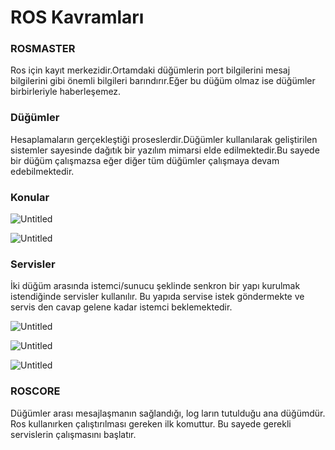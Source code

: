# ROS Kavramları

### ROSMASTER

Ros için kayıt merkezidir.Ortamdaki düğümlerin port bilgilerini mesaj bilgilerini gibi önemli bilgileri barındırır.Eğer bu düğüm olmaz ise düğümler birbirleriyle haberleşemez.

### Düğümler

Hesaplamaların gerçekleştiği proseslerdir.Düğümler kullanılarak geliştirilen sistemler sayesinde dağıtık bir yazılım mimarsi elde edilmektedir.Bu sayede bir düğüm çalışmazsa eğer diğer tüm düğümler çalışmaya devam edebilmektedir.

### Konular

![Untitled](ROS%20Kavramlar%C4%B1%20c72149bb795d42d489fa115a5630bd1e/Untitled.png)

![Untitled](ROS%20Kavramlar%C4%B1%20c72149bb795d42d489fa115a5630bd1e/Untitled%201.png)

### Servisler

İki düğüm arasında istemci/sunucu şeklinde senkron bir yapı kurulmak istendiğinde servisler kullanılır. Bu yapıda servise istek göndermekte ve servis den cavap gelene kadar istemci beklemektedir.

![Untitled](ROS%20Kavramlar%C4%B1%20c72149bb795d42d489fa115a5630bd1e/Untitled%202.png)

![Untitled](ROS%20Kavramlar%C4%B1%20c72149bb795d42d489fa115a5630bd1e/Untitled%203.png)

![Untitled](ROS%20Kavramlar%C4%B1%20c72149bb795d42d489fa115a5630bd1e/Untitled%204.png)

### ROSCORE

Düğümler arası mesajlaşmanın sağlandığı, log ların tutulduğu ana düğümdür. Ros kullanırken çalıştırılması gereken ilk komuttur. Bu sayede gerekli servislerin çalışmasını başlatır.